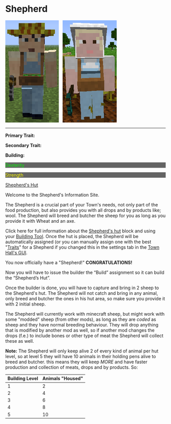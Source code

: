 # Shepherd

<div class="infobox box text-center">
<img src="../../assets/images/workers/Farmer_M.png" alt="Shepherd Male" />&nbsp;&nbsp;&nbsp;<img src="../../assets/images/workers/Farmer_F.png" alt="shepherd Female" />
<hr />
  <div class="row section-text text-left">
    <div class="col">
      <p><strong>Primary Trait:</strong></p>
      <p><strong>Secondary Trait:</strong></p>
      <p><strong>Building:</strong></p>
    </div>
    <div class="col">
      <p style="background-color:rgb(100, 100, 100); color:rgb(0, 255, 0);">Dexterity</p>
      <p style="background-color:rgb(100, 100, 100); color:rgb(255, 255, 0);">Strength</p>
      <p><a href="../buildings/shepherd">Shepherd's Hut</a></p>
    </div>
  </div>
</div>

Welcome to the Shepherd's Information Site.

The Shepherd is a crucial part of your Town's needs, not only part of the food production, but also provides you with all drops and by products like; wool. The Shepherd will breed and butcher the sheep for you as long as you provide it with Wheat and an axe.

Click here for full information about the [Shepherd's hut](../../source/buildings/shepherd) block and using your [Building Tool](../../source/tutorials/building_tool). Once the hut is placed, the Shepherd will be automatically assigned (or you can manually assign one with the best  "[Traits](../../source/tutorials/worker_info)" for a Shepherd if you changed this in the settings tab in the [Town Hall's GUI](../../source/buildings/townhall).

You now officially have a "Shepherd!" **CONGRATULATIONS!**

Now you will have to issue the builder the “Build” assignment so it can build the “Shepherd’s Hut”.

Once the builder is done, you will have to capture and bring in 2 sheep to the Shepherd's hut. The Shepherd will not catch and bring in any animal, only breed and butcher the ones in his hut area, so make sure you provide it with 2 initial sheep.

The Shepherd will currently work with minecraft sheep, but might work with some "modded" sheep (from other mods), as long as they are *coded* as sheep and they have normal breeding behaviour. They will drop anything that is modified by another mod as well, so if another mod changes the drops (f.e.) to include bones or other type of meat the Shepherd will collect these as well.

**Note:** The Shepherd will only keep alive 2 of every kind of animal per hut level, so at level 5 they will have 10 animals in their holding pens alive to breed and butcher. this means they will keep *MORE* and have faster production and collection of meats, drops and by products. So:


| Building Level | Animals "Housed" |
| ----- | ----- |
| 1 | 2 |
| 2 | 4 |
| 3 | 6 |
| 4 | 8 |
| 5 | 10 |

<br>
